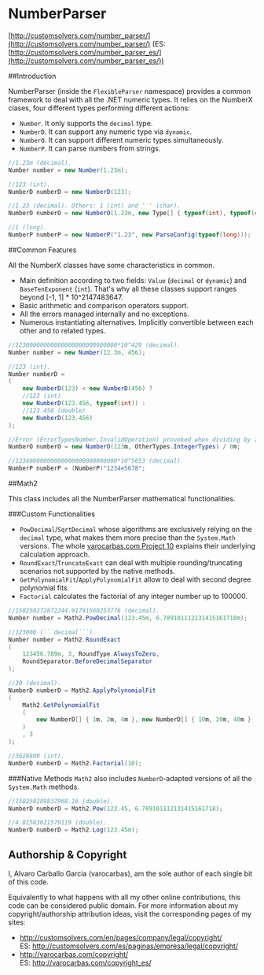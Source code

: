 # NumberParser

[http://customsolvers.com/number_parser/](http://customsolvers.com/number_parser/) (ES: [http://customsolvers.com/number_parser_es/](http://customsolvers.com/number_parser_es/))

##Introduction

NumberParser (inside the ```FlexibleParser``` namespace) provides a common framework to deal with all the .NET numeric types. It relies on the NumberX clases, four different types performing different actions: 
- ```Number```. It only supports the ```decimal``` type.
- ```NumberD```. It can support any numeric type via ```dynamic```. 
- ```NumberO```. It can support different numeric types simultaneously. 
- ```NumberP```. It can parse numbers from strings. 

```C#
//1.23m (decimal).
Number number = new Number(1.23m); 

//123 (int).
NumberD numberD = new NumberD(123);

//1.23 (decimal). Others: 1 (int) and ' ' (char).
NumberO numberO = new NumberO(1.23m, new Type[] { typeof(int), typeof(char) });```. 

//1 (long).
NumberP numberP = new NumberP("1.23", new ParseConfig(typeof(long)));
```

##Common Features

All the NumberX classes have some characteristics in common.
- Main definition according to two fields: ```Value``` (```decimal``` or ```dynamic```) and ```BaseTenExponent``` (```int```). That's why all these classes support ranges beyond [-1, 1] * 10^2147483647. 
- Basic arithmetic and comparison operators support.
- All the errors managed internally and no exceptions.
- Numerous instantiating alternatives. Implicitly convertible between each other and to related types.

```C#
//12300000000000000000000000000*10^429 (decimal).
Number number = new Number(12.3m, 456); 

//123 (int).
Number numberD = 
(
    new NumberD(123) < new NumberD(456) ?
	//123 (int)
    new NumberD(123.456, typeof(int)) :
    //123.456 (double)
	new NumberD(123.456)
);

//Error (ErrorTypesNumber.InvalidOperation) provoked when dividing by zero.
NumberO numberO = new NumberO(123m, OtherTypes.IntegerTypes) / 0m;

//12340000000000000000000000000*10^5653 (decimal).
NumberP numberP = (NumberP)"1234e5678";
```

##Math2

This class includes all the NumberParser mathematical functionalities.

###Custom Functionalities

- ```PowDecimal```/```SqrtDecimal``` whose algorithms are exclusively relying on the ```decimal``` type, what makes them more precise than the ```System.Math``` versions. The whole [varocarbas.com Project 10](http://varocarbas.com/fractional_exponentiation) explains their underlying calculation approach. 
- ```RoundExact```/```TruncateExact``` can deal with multiple rounding/truncating scenarios not supported by the native methods.
- ```GetPolynomialFit```/```ApplyPolynomialFit``` allow to deal with second degree polynomial fits. 
- ```Factorial``` calculates the factorial of any integer number up to 100000. 

```C#
//158250272872244.91791560253776 (decimal).
Number number = Math2.PowDecimal(123.45m, 6.789101112131415161718m);

//123000 (```decimal```).
Number number = Math2.RoundExact
(
    123456.789m, 3, RoundType.AlwaysToZero, 
    RoundSeparator.BeforeDecimalSeparator
);

//30 (decimal).
NumberD numberD = Math2.ApplyPolynomialFit
(
    Math2.GetPolynomialFit
    (
        new NumberD[] { 1m, 2m, 4m }, new NumberD[] { 10m, 20m, 40m }
    )
    , 3
);

//3628800 (int).
NumberD numberD = Math2.Factorial(10);
```

###Native Methods
```Math2``` also includes ```NumberD```-adapted versions of all the ```System.Math``` methods.

```C#
//158250289837968.16 (double). 
NumberD numberD = Math2.Pow(123.45, 6.789101112131415161718);

//4.81583621579119 (double). 
NumberD numberD = Math2.Log(123.45m);

```

## Authorship & Copyright
I, Alvaro Carballo Garcia (varocarbas), am the sole author of each single bit of this code.

Equivalently to what happens with all my other online contributions, this code can be considered public domain. For more information about my copyright/authorship attribution ideas, visit the corresponding pages of my sites:
- http://customsolvers.com/en/pages/company/legal/copyright/<br/> 
ES: http://customsolvers.com/es/paginas/empresa/legal/copyright/
- http://varocarbas.com/copyright/<br/>ES: http://varocarbas.com/copyright_es/
